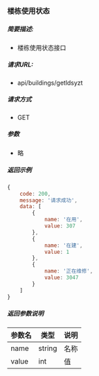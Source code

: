 ### 楼栋使用状态

##### 简要描述:

- 楼栋使用状态接口

##### 请求URL:

- api/buildings/getldsyzt

##### 请求方式

- GET

##### 参数

- 略

##### 返回示例

``` javascript
{
    code: 200,
    message: '请求成功',
    data: [
        {
            name: '在用',
            value: 307
        },
        {
            name: '在建',
            value: 1
        },
        {
            name: '正在维修',
            value: 3047
        }
    ]
}
```

##### 返回参数说明

|  参数名   |  类型  | 说明  |
|  ----  | ----  | ----  |
| name | string | 名称 |
| value | int | 值 |